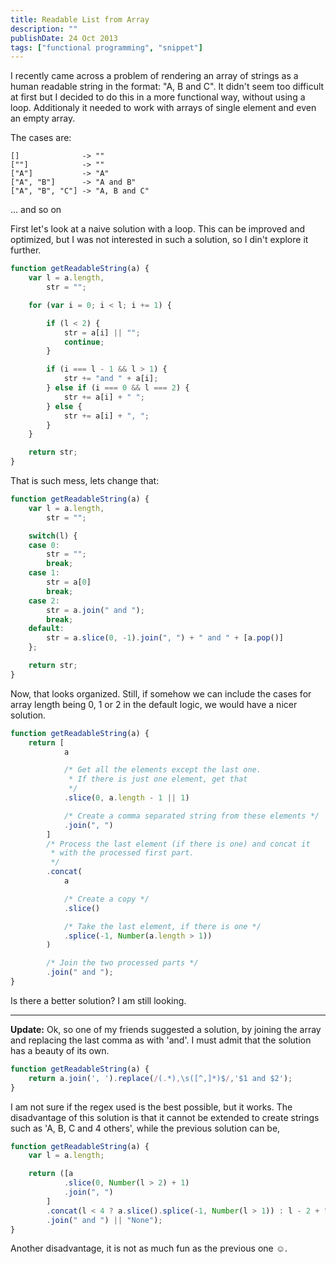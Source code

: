 ```yaml
---
title: Readable List from Array
description: ""
publishDate: 24 Oct 2013
tags: ["functional programming", "snippet"]
---
```


I recently came across a problem
of rendering an array of strings as a human readable string in the format: "A, B
and C". It didn't seem too difficult at first but I decided to do this in a more
functional way, without using a loop. Additionaly it needed to work with arrays
of single element and even an empty array.

The cases are:

```
[]              -> ""
[""]            -> ""
["A"]           -> "A"
["A", "B"]      -> "A and B"
["A", "B", "C"] -> "A, B and C"
```

... and so on

First let's look at a naive solution with a loop. This can be improved and
optimized, but I was not interested in such a solution, so I din't explore it
further.

```javascript
function getReadableString(a) {
    var l = a.length,
        str = "";

    for (var i = 0; i < l; i += 1) {

        if (l < 2) {
            str = a[i] || "";
            continue;
        }

        if (i === l - 1 && l > 1) {
            str += "and " + a[i];
        } else if (i === 0 && l === 2) {
            str += a[i] + " ";
        } else {
            str += a[i] + ", ";
        }
    }

    return str;
}
```

That is such mess, lets change that:

```javascript
function getReadableString(a) {
    var l = a.length,
        str = "";

    switch(l) {
    case 0:
        str = "";
        break;
    case 1:
        str = a[0]
        break;
    case 2:
        str = a.join(" and ");
        break;
    default:
        str = a.slice(0, -1).join(", ") + " and " + [a.pop()]
    };

    return str;
}
```

Now, that looks organized. Still, if somehow we can include the cases for array
length being 0, 1 or 2 in the default logic, we would have a nicer solution.

```javascript
function getReadableString(a) {
    return [
            a

            /* Get all the elements except the last one.
             * If there is just one element, get that
             */
            .slice(0, a.length - 1 || 1)

            /* Create a comma separated string from these elements */
            .join(", ")
        ]
        /* Process the last element (if there is one) and concat it
         * with the processed first part.
         */
        .concat(
            a

            /* Create a copy */
            .slice()

            /* Take the last element, if there is one */
            .splice(-1, Number(a.length > 1))
        )

        /* Join the two processed parts */
        .join(" and ");
}
```

Is there a better solution? I am still looking.

---

**Update:** Ok, so one of my friends suggested a solution, by joining the array
and replacing the last comma as with 'and'. I must admit that the solution has a
beauty of its own.

```javascript
function getReadableString(a) {
    return a.join(', ').replace(/(.*),\s([^,]*)$/,'$1 and $2');
}
```

I am not sure if the regex used is the best possible, but it works. The
disadvantage of this solution is that it cannot be extended to create strings
such as 'A, B, C and 4 others', while the previous solution can be,

```javascript
function getReadableString(a) {
    var l = a.length;

    return ([a
            .slice(0, Number(l > 2) + 1)
            .join(", ")
        ]
        .concat(l < 4 ? a.slice().splice(-1, Number(l > 1)) : l - 2 + " others")
        .join(" and ") || "None");
}
```

Another disadvantage, it is not as much fun as the previous one ☺.

